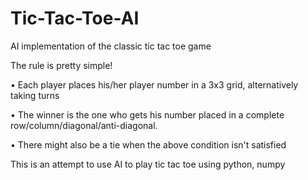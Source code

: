 # Tic-Tac-Toe-AI
AI implementation of the classic tic tac toe game

The rule is pretty simple!

• Each player places his/her player number in a 3x3 grid, alternatively taking turns

• The winner is the one who gets his number placed in a complete row/column/diagonal/anti-diagonal.

• There might also be a tie when the above condition isn't satisfied

This is an attempt to use AI to play tic tac toe using python, numpy
